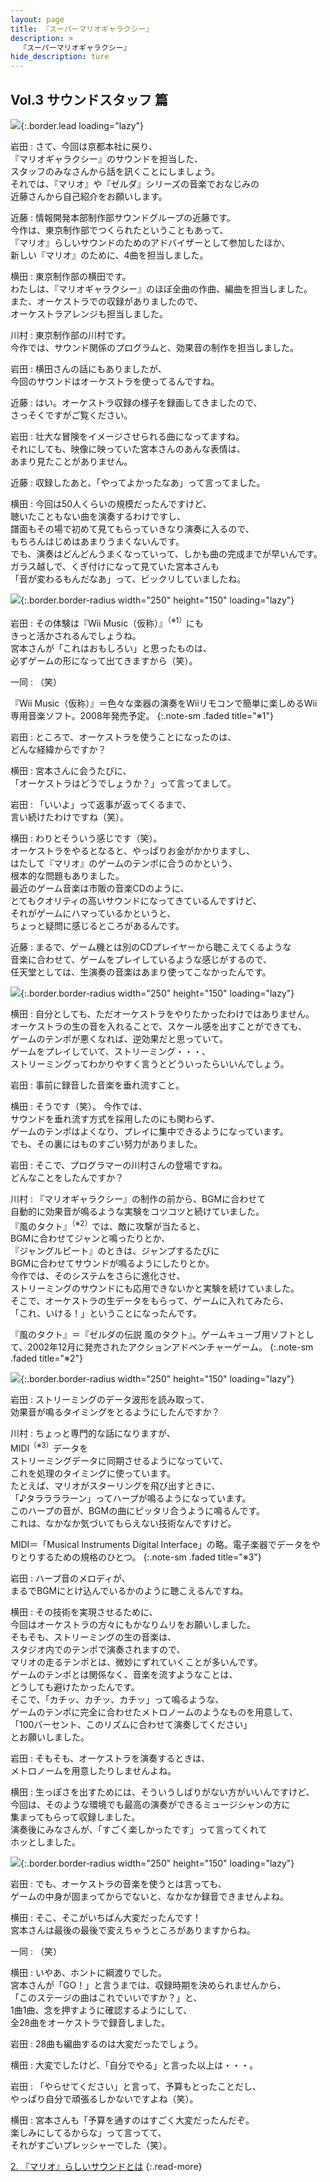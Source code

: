```yaml
---
layout: page
title: 『スーパーマリオギャラクシー』
description: >
  『スーパーマリオギャラクシー』
hide_description: ture
---
```


## Vol.3 サウンドスタッフ 篇

![](/interviews/jp/wii/rmgj/vol3/img/mainvisual.jpg){:.border.lead loading="lazy"}

岩田
: さて、今回は京都本社に戻り、<br>『マリオギャラクシー』のサウンドを担当した、<br>スタッフのみなさんから話を訊くことにしましょう。<br>それでは、『マリオ』や『ゼルダ』シリーズの音楽でおなじみの<br>近藤さんから自己紹介をお願いします。

近藤
: 情報開発本部制作部サウンドグループの近藤です。<br>今作は、東京制作部でつくられたということもあって、<br>『マリオ』らしいサウンドのためのアドバイザーとして参加したほか、<br>新しい『マリオ』のために、4曲を担当しました。

横田
: 東京制作部の横田です。<br>わたしは、『マリオギャラクシー』のほぼ全曲の作曲、編曲を担当しました。<br>また、オーケストラでの収録がありましたので、<br>オーケストラアレンジも担当しました。

川村
: 東京制作部の川村です。<br>今作では、サウンド関係のプログラムと、効果音の制作を担当しました。

岩田
: 横田さんの話にもありましたが、<br>今回のサウンドはオーケストラを使ってるんですね。

近藤
: はい。オーケストラ収録の様子を録画してきましたので、<br>さっそくですがご覧ください。

岩田
: 壮大な冒険をイメージさせられる曲になってますね。<br>それにしても、映像に映っていた宮本さんのあんな表情は、<br>あまり見たことがありません。

近藤
: 収録したあと、「やってよかったなあ」って言ってました。

横田
: 今回は50人くらいの規模だったんですけど、<br>聴いたこともない曲を演奏するわけですし、<br>譜面もその場で初めて見てもらっていきなり演奏に入るので、<br>もちろんはじめはあまりうまくないんです。<br>でも、演奏はどんどんうまくなっていって、しかも曲の完成までが早いんです。<br>ガラス越しで、くぎ付けになって見ていた宮本さんも<br>「音が変わるもんだなあ」って、ビックリしていましたね。

![](/interviews/jp/wii/rmgj/vol3/img/photo1.jpg){:.border.border-radius width="250" height="150" loading="lazy"}

岩田
: その体験は『Wii Music（仮称）』<sup>（※1）</sup>にも<br>きっと活かされるんでしょうね。<br>宮本さんが「これはおもしろい」と思ったものは、<br>必ずゲームの形になって出てきますから（笑）。

一同
: （笑）

『Wii Music（仮称）』＝色々な楽器の演奏をWiiリモコンで簡単に楽しめるWii専用音楽ソフト。2008年発売予定。
{:.note-sm .faded title="※1"}

岩田
: ところで、オーケストラを使うことになったのは、<br>どんな経緯からですか？

横田
: 宮本さんに会うたびに、<br>「オーケストラはどうでしょうか？」って言ってまして。

岩田
: 「いいよ」って返事が返ってくるまで、<br>言い続けたわけですね（笑）。

横田
: わりとそういう感じです（笑）。<br>オーケストラをやるとなると、やっぱりお金がかかりますし、<br>はたして『マリオ』のゲームのテンポに合うのかという、<br>根本的な問題もありました。<br>最近のゲーム音楽は市販の音楽CDのように、<br>とてもクオリティの高いサウンドになってきているんですけど、<br>それがゲームにハマっているかというと、<br>ちょっと疑問に感じるところがあるんです。

近藤
: まるで、ゲーム機とは別のCDプレイヤーから聴こえてくるような<br>音楽に合わせて、ゲームをプレイしているような感じがするので、<br>任天堂としては、生演奏の音楽はあまり使ってこなかったんです。

![](/interviews/jp/wii/rmgj/vol3/img/photo2.jpg){:.border.border-radius width="250" height="150" loading="lazy"}

横田
: 自分としても、ただオーケストラをやりたかったわけではありません。<br>オーケストラの生の音を入れることで、スケール感を出すことができても、<br>ゲームのテンポが悪くなれば、逆効果だと思っていて。<br>ゲームをプレイしていて、ストリーミング・・・、<br>ストリーミングってわかりやすく言うとどういったらいいんでしょう。

岩田
: 事前に録音した音楽を垂れ流すこと。

横田
: そうです（笑）。 今作では、<br>サウンドを垂れ流す方式を採用したのにも関わらず、<br>ゲームのテンポはよくなり、プレイに集中できるようになっています。<br>でも、その裏にはものすごい努力がありました。

岩田
: そこで、プログラマーの川村さんの登場ですね。<br>どんなことをしたんですか？

川村
: 『マリオギャラクシー』の制作の前から、BGMに合わせて<br>自動的に効果音が鳴るような実験をコツコツと続けていました。<br>『風のタクト』<sup>（※2）</sup>では、敵に攻撃が当たると、<br>BGMに合わせてジャンと鳴ったりとか、<br>『ジャングルビート』のときは、ジャンプするたびに<br>BGMに合わせてサウンドが鳴るようにしたりとか。<br>今作では、そのシステムをさらに進化させ、<br>ストリーミングのサウンドにも応用できないかと実験を続けていました。<br>そこで、オーケストラの生データをもらって、ゲームに入れてみたら、<br>「これ、いける！」ということになったんです。

『風のタクト』＝『ゼルダの伝説 風のタクト』。ゲームキューブ用ソフトとして、2002年12月に発売されたアクションアドベンチャーゲーム。
{:.note-sm .faded title="※2"}

![](/interviews/jp/wii/rmgj/vol3/img/photo3.jpg){:.border.border-radius width="250" height="150" loading="lazy"}

岩田
: ストリーミングのデータ波形を読み取って、<br>効果音が鳴るタイミングをとるようにしたんですか？

川村
: ちょっと専門的な話になりますが、<br>MIDI<sup>（※3）</sup>データを<br>ストリーミングデータに同期させるようになっていて、<br>これを処理のタイミングに使っています。<br>たとえば、マリオがスターリングを飛び出すときに、<br>「♪タララララーン」ってハープが鳴るようになっています。<br>このハープの音が、BGMの曲にピッタリ合うように鳴るんです。<br>これは、なかなか気づいてもらえない技術なんですけど。

MIDI＝「Musical Instruments Digital Interface」の略。電子楽器でデータをやりとりするための規格のひとつ。
{:.note-sm .faded title="※3"}

岩田
: ハープ音のメロディが、<br>まるでBGMにとけ込んでいるかのように聴こえるんですね。

横田
: その技術を実現させるために、<br>今回はオーケストラの方々にもかなりムリをお願いしました。<br>そもそも、ストリーミングの生の音楽は、<br>スタジオ内でのテンポで演奏されますので、<br>マリオの走るテンポとは、微妙にずれていくことが多いんです。<br>ゲームのテンポとは関係なく、音楽を流すようなことは、<br>どうしても避けたかったんです。<br>そこで、「カチッ、カチッ、カチッ」って鳴るような、<br>ゲームのテンポに完全に合わせたメトロノームのようなものを用意して、<br>「100パーセント、このリズムに合わせて演奏してください」<br>とお願いしました。

岩田
: そもそも、オーケストラを演奏するときは、<br>メトロノームを用意したりしませんよね。

横田
: 生っぽさを出すためには、そういうしばりがない方がいいんですけど、<br>今回は、そのような環境でも最高の演奏ができるミュージシャンの方に<br>集まってもらって収録しました。<br>演奏後にみなさんが、「すごく楽しかったです」って言ってくれて<br>ホッとしました。

![](/interviews/jp/wii/rmgj/vol3/img/photo4.jpg){:.border.border-radius width="250" height="150" loading="lazy"}

岩田
: でも、オーケストラの音楽を使うとは言っても、<br>ゲームの中身が固まってからでないと、なかなか録音できませんよね。

横田
: そこ、そこがいちばん大変だったんです！<br>宮本さんは最後の最後で変えちゃうところがありますからね。

一同
: （笑）

横田
: いやあ、ホントに綱渡りでした。<br>宮本さんが「GO！」と言うまでは、収録時期を決められませんから、<br>「このステージの曲はこれでいいですか？」と、<br>1曲1曲、念を押すように確認するようにして、<br>全28曲をオーケストラで録音しました。

岩田
: 28曲も編曲するのは大変だったでしょう。

横田
: 大変でしたけど、「自分でやる」と言った以上は・・・。

岩田
: 「やらせてください」と言って、予算もとったことだし、<br>やっぱり自分で頑張るしかないですよね（笑）。

横田
: 宮本さんも「予算を通すのはすごく大変だったんだぞ。<br>楽しみにしてるからな」って言ってて、<br>それがすごいプレッシャーでした（笑）。



[2. 『マリオ』らしいサウンドとは](2.md)
{:.read-more}


